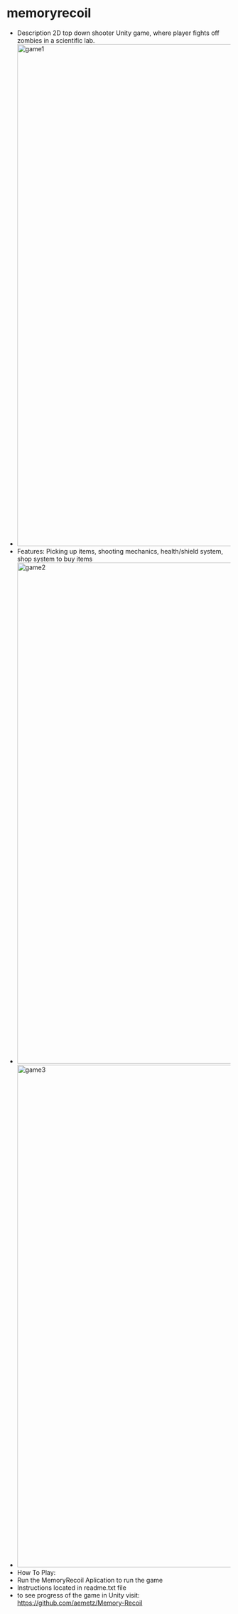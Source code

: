 # memoryrecoil


- Description 2D top down shooter Unity game, where player fights off zombies in a scientific lab.
- <img width="1127" alt="game1" src="https://github.com/user-attachments/assets/ff92f715-562b-4ed0-97fd-2317a008231c">
- Features: Picking up items, shooting mechanics, health/shield system, shop system to buy items
- <img width="1125" alt="game2" src="https://github.com/user-attachments/assets/5f1bea55-bc9f-4ca8-8160-a7b61f640d31">
- <img width="1128" alt="game3" src="https://github.com/user-attachments/assets/790656b3-f73d-4097-a0ec-32b3a76423ad">
- How To Play:
- Run the MemoryRecoil Aplication to run the game
- Instructions located in readme.txt file
- to see progress of the game in Unity visit: https://github.com/aemetz/Memory-Recoil


